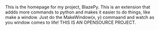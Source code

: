 This is the homepage for my project, BlazePy. This is an extension that addds more commands to python and makes it easier to do things, like make a window. Just do the MakeWindow(x, y) commaand and watch as you window comes to life! THIS IS AN OPENSOURCE PROJECT.